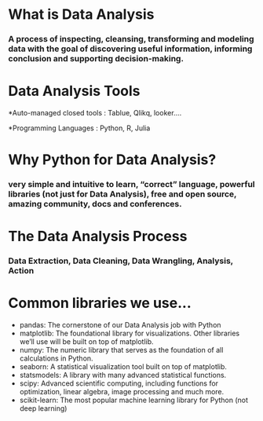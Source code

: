 # What is Data Analysis
### A process of inspecting, cleansing, transforming and modeling data with the goal of discovering useful information, informing conclusion and supporting decision-making.

# Data Analysis Tools
 *Auto-managed closed tools : Tablue, Qlikq, looker....
 
 *Programming Languages : Python, R, Julia
 
 # Why Python for Data Analysis?
 ### very simple and intuitive to learn, “correct” language, powerful libraries (not just for Data Analysis), free and open source, amazing community, docs and conferences.
 
 # The Data Analysis Process
 ### Data Extraction, Data Cleaning, Data Wrangling, Analysis, Action
 
 # Common libraries we use...
* pandas: The cornerstone of our Data Analysis job with Python
* matplotlib: The foundational library for visualizations. Other libraries we’ll use will be built on top of matplotlib.
* numpy: The numeric library that serves as the foundation of all calculations in Python.
* seaborn: A statistical visualization tool built on top of matplotlib.
* statsmodels: A library with many advanced statistical functions.
* scipy: Advanced scientific computing, including functions for optimization, linear algebra, image processing and much more.
* scikit-learn: The most popular machine learning library for Python (not deep learning)
